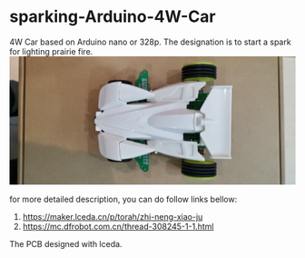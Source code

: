 # sparking-Arduino-4W-Car
4W Car based on Arduino nano or 328p. The designation is to start a spark for lighting prairie fire.
![image](https://github.com/Torah/sparking-Arduino-4W-Car/blob/main/The%20Car/%E5%BE%AE%E4%BF%A1%E5%9B%BE%E7%89%87_20210416163330.jpg)

for more detailed description, you can do follow links bellow:
1. https://maker.lceda.cn/p/torah/zhi-neng-xiao-ju
2. https://mc.dfrobot.com.cn/thread-308245-1-1.html

The PCB designed with lceda.
